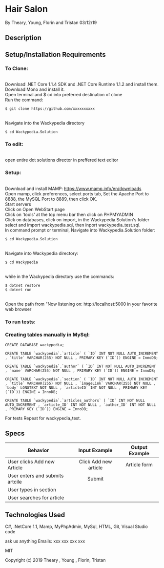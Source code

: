 # Hair Salon

By 
Theary, Young, Florin and Tristan 03/12/19

## Description


## Setup/Installation Requirements

### To Clone:
<br/>Download .NET Core 1.1.4 SDK and .NET Core Runtime 1.1.2 and install them. Download Mono and install it.
<br/>Open terminal and $ cd into preferred destination of clone
<br/>Run the command:
```;'
$ git clone https://github.com/xxxxxxxxxx
```
<br/>Navigate into the Wackypedia directory
```
$ cd Wackypedia.Solution
```
### To edit: 
<br/>open entire dot solutions director in preffered text editor

### Setup:
<br/>Download and install MAMP: https://www.mamp.info/en/downloads
<br/>Open mamp, click preferences, select ports tab, Set the Apache Port to 8888, the MySQL Port to 8889, then click OK.
<br/>Start servers
<br/>Click on Open WebStart page
<br/>Click on 'tools' at the top menu bar then click on PHPMYADMIN
<br/>Click on databases, click on import, in the Wackypedia.Solution's folder select and import wackypedia.sql, then inport wackypedia_test.sql.
<br/>In command prompt or terminal, Navigate into Wackypedia.Solution folder: 
```
$ cd Wackypedia.Solution
```
<br/>Navigate into Wackypedia directory: 
```
$ cd Wackypedia
```
<br/>while in the Wackypedia directory use the commands:
```
$ dotnet restore
$ dotnet run
```
<br/>Open the path from "Now listening on: http://localhost:5000 in your favorite web browser

### To run tests:



### Creating tables manually in MySql:

```
CREATE DATABASE wackypedia;
```

```
CREATE TABLE `wackypedia`.`article` ( `ID` INT NOT NULL AUTO_INCREMENT , `title` VARCHAR(255) NOT NULL , PRIMARY KEY (`ID`)) ENGINE = InnoDB;
```

```
CREATE TABLE `wackypedia`.`author` ( `ID` INT NOT NULL AUTO_INCREMENT , `name` VARCHAR(255) NOT NULL , PRIMARY KEY (`ID`)) ENGINE = InnoDB;
```

```
CREATE TABLE `wackypedia`.`section` ( `ID` INT NOT NULL AUTO_INCREMENT , `title` VARCHAR(255) NOT NULL , `imageLink` VARCHAR(255) NOT NULL , `body` LONGTEXT NOT NULL , `articleID` INT NOT NULL , PRIMARY KEY (`ID`)) ENGINE = InnoDB;
```

```
CREATE TABLE `wackypedia`.`articles_authors` ( `ID` INT NOT NULL AUTO_INCREMENT , `article_ID` INT NOT NULL , `author_ID` INT NOT NULL , PRIMARY KEY (`ID`)) ENGINE = InnoDB;
```

For tests
Repeat for wackypedia_test.

## Specs

|   Behavior                          | Input Example | Output Example |
| ------------------------------------|:-------------:| :-------------:|
| User clicks Add new Article         | Click Add new article | Article form |
| User enters and submits artcile     | Submit |  |
| User types in section | 
| User searches for article


## Technologies Used

C#, .NetCore 1.1, Mamp, MyPhpAdmin, MySql, HTML, Git, Visual Studio code

ask us anything
Emails: 
xxx
xxx
xxx
xxx

MIT

Copyright (c) 2019 Theary , Young , Florin, Tristan 









